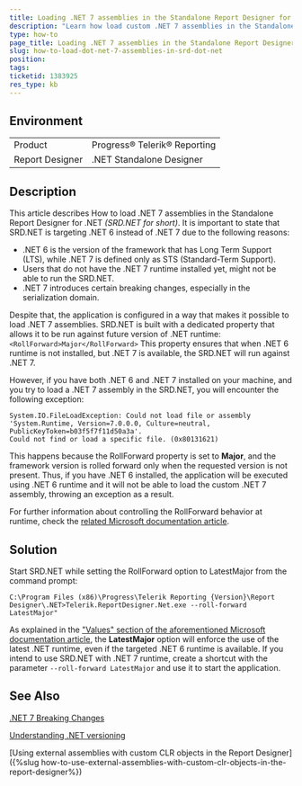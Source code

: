 ```yaml
---
title: Loading .NET 7 assemblies in the Standalone Report Designer for .NET
description: "Learn how load custom .NET 7 assemblies in the Standalone Report Designer for .NET"
type: how-to
page_title: Loading .NET 7 assemblies in the Standalone Report Designer for .NET
slug: how-to-load-dot-net-7-assemblies-in-srd-dot-net
position: 
tags: 
ticketid: 1383925
res_type: kb
---
```


## Environment
<table>
	<tbody>
		<tr>
			<td>Product</td>
			<td>Progress® Telerik® Reporting</td>
		</tr>
		<tr>
			<td>Report Designer</td>
			<td>.NET Standalone Designer</td>
		</tr>
	</tbody>
</table>


## Description
This article describes How to load .NET 7 assemblies in the Standalone Report Designer for .NET *(SRD.NET for short)*.
It is important to state that SRD.NET is targeting .NET 6 instead of .NET 7 due to the following reasons:
* .NET 6 is the version of the framework that has Long Term Support (LTS), while .NET 7 is defined only as STS (Standard-Term Support).
* Users that do not have the .NET 7 runtime installed yet, might not be able to run the SRD.NET.
* .NET 7 introduces certain breaking changes, especially in the serialization domain.

Despite that, the application is configured in a way that makes it possible to load .NET 7 assemblies. 
SRD.NET is built with a dedicated property that allows it to be run against future version of .NET runtime: `<RollForward>Major</RollForward>`
This property ensures that when .NET 6 runtime is not installed, but .NET 7 is available, the SRD.NET will run against .NET 7.

However, if you have both .NET 6 and .NET 7 installed on your machine, and you try to load a .NET 7 assembly in the SRD.NET, you will encounter the following exception:

```
System.IO.FileLoadException: Could not load file or assembly 'System.Runtime, Version=7.0.0.0, Culture=neutral, PublicKeyToken=b03f5f7f11d50a3a'.
Could not find or load a specific file. (0x80131621)
```

This happens because the RollForward property is set to **Major**, and the framework version is rolled forward only when the requested version is not present.
Thus, if you have .NET 6 installed, the application will be executed using .NET 6 runtime and it will not be able to load the custom .NET 7 assembly, throwing an exception as a result. 

For further information about controlling the RollForward behavior at runtime, check the [related Microsoft documentation article](https://learn.microsoft.com/en-us/dotnet/core/versions/selection#control-roll-forward-behavior).

## Solution
Start SRD.NET while setting the RollForward option to LatestMajor from the command prompt:

```
C:\Program Files (x86)\Progress\Telerik Reporting {Version}\Report Designer\.NET>Telerik.ReportDesigner.Net.exe --roll-forward LatestMajor"
```

As explained in the ["Values" section of the aforementioned Microsoft documentation article](https://learn.microsoft.com/en-us/dotnet/core/versions/selection#values), the **LatestMajor** option will enforce the use of the latest .NET runtime, even if the targeted .NET 6 runtime is available.
If you intend to use SRD.NET with .NET 7 runtime, create a shortcut with the parameter `--roll-forward LatestMajor` and use it to start the application.

## See Also
[.NET 7 Breaking Changes](https://learn.microsoft.com/en-us/dotnet/core/compatibility/7.0)

[Understanding .NET versioning](https://learn.microsoft.com/en-us/dotnet/core/versions/#semantic-versioning)

[Using external assemblies with custom CLR objects in the Report Designer]({%slug how-to-use-external-assemblies-with-custom-clr-objects-in-the-report-designer%})
